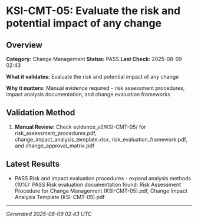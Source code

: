 # KSI-CMT-05: Evaluate the risk and potential impact of any change

## Overview

**Category:** Change Management
**Status:** PASS
**Last Check:** 2025-08-09 02:43

**What it validates:** Evaluate the risk and potential impact of any change

**Why it matters:** Manual evidence required - risk assessment procedures, impact analysis documentation, and change evaluation frameworks

## Validation Method

1. **Manual Review:** Check evidence_v2/KSI-CMT-05/ for risk_assessment_procedures.pdf, change_impact_analysis_template.xlsx, risk_evaluation_framework.pdf, and change_approval_matrix.pdf

## Latest Results

- PASS Risk and impact evaluation procedures - expand analysis methods (10%): PASS Risk evaluation documentation found: Risk Assessment Procedure for Change Management (KSI-CMT-05).pdf, Change Impact Analysis Template (KSI-CMT-05).pdf

---
*Generated 2025-08-09 02:43 UTC*